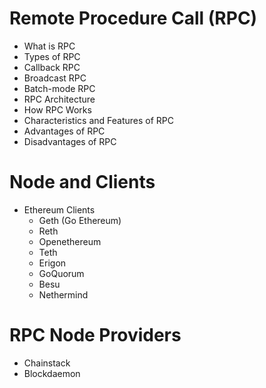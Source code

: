 # Remote Procedure Call (RPC)
- What is RPC
- Types of RPC
 - Callback RPC
 - Broadcast RPC
 - Batch-mode RPC
- RPC Architecture
- How RPC Works
- Characteristics and Features of RPC
- Advantages of RPC
- Disadvantages of RPC

# Node and Clients
- Ethereum Clients
  - Geth (Go Ethereum)
  - Reth
  - Openethereum
  - Teth
  - Erigon
  - GoQuorum
  - Besu
  - Nethermind

# RPC Node Providers
  - Chainstack
  - Blockdaemon
